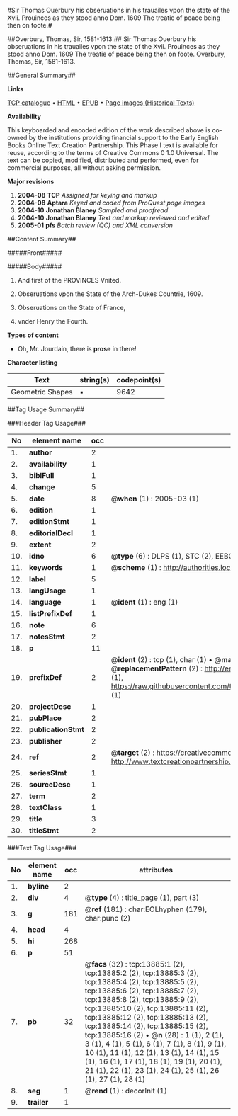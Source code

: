 #Sir Thomas Ouerbury his obseruations in his trauailes vpon the state of the Xvii. Prouinces as they stood anno Dom. 1609 The treatie of peace being then on foote.#

##Overbury, Thomas, Sir, 1581-1613.##
Sir Thomas Ouerbury his obseruations in his trauailes vpon the state of the Xvii. Prouinces as they stood anno Dom. 1609 The treatie of peace being then on foote.
Overbury, Thomas, Sir, 1581-1613.

##General Summary##

**Links**

[TCP catalogue](http://www.ota.ox.ac.uk/tcp/)  • 
[HTML](http://tei.it.ox.ac.uk/tcp/Texts-HTML/free/A08/A08591.html)  • 
[EPUB](http://tei.it.ox.ac.uk/tcp/Texts-EPUB/free/A08/A08591.epub) • 
[Page images (Historical Texts)](https://data.historicaltexts.jisc.ac.uk/view?pubId=eebo-99848771e&pageId=eebo-99848771e-13885-1)

**Availability**

This keyboarded and encoded edition of the
	       work described above is co-owned by the institutions
	       providing financial support to the Early English Books
	       Online Text Creation Partnership. This Phase I text is
	       available for reuse, according to the terms of Creative
	       Commons 0 1.0 Universal. The text can be copied,
	       modified, distributed and performed, even for
	       commercial purposes, all without asking permission.

**Major revisions**

1. __2004-08__ __TCP__ *Assigned for keying and markup*
1. __2004-08__ __Aptara__ *Keyed and coded from ProQuest page images*
1. __2004-10__ __Jonathan Blaney__ *Sampled and proofread*
1. __2004-10__ __Jonathan Blaney__ *Text and markup reviewed and edited*
1. __2005-01__ __pfs__ *Batch review (QC) and XML conversion*

##Content Summary##

#####Front#####

#####Body#####

1. And first of the PROVINCES
Vnited.

1. Obseruations vpon the State of the
Arch-Dukes Countrie, 1609.

1. Obseruations on the State of France,
1609. vnder Henry the Fourth.

**Types of content**

  * Oh, Mr. Jourdain, there is **prose** in there!

**Character listing**


|Text|string(s)|codepoint(s)|
|---|---|---|
|Geometric Shapes|▪|9642|

##Tag Usage Summary##

###Header Tag Usage###

|No|element name|occ|attributes|
|---|---|---|---|
|1.|__author__|2||
|2.|__availability__|1||
|3.|__biblFull__|1||
|4.|__change__|5||
|5.|__date__|8| @__when__ (1) : 2005-03 (1)|
|6.|__edition__|1||
|7.|__editionStmt__|1||
|8.|__editorialDecl__|1||
|9.|__extent__|2||
|10.|__idno__|6| @__type__ (6) : DLPS (1), STC (2), EEBO-CITATION (1), PROQUEST (1), VID (1)|
|11.|__keywords__|1| @__scheme__ (1) : http://authorities.loc.gov/ (1)|
|12.|__label__|5||
|13.|__langUsage__|1||
|14.|__language__|1| @__ident__ (1) : eng (1)|
|15.|__listPrefixDef__|1||
|16.|__note__|6||
|17.|__notesStmt__|2||
|18.|__p__|11||
|19.|__prefixDef__|2| @__ident__ (2) : tcp (1), char (1)  •  @__matchPattern__ (2) : ([0-9\-]+):([0-9IVX]+) (1), (.+) (1)  •  @__replacementPattern__ (2) : http://eebo.chadwyck.com/downloadtiff?vid=$1&page=$2 (1), https://raw.githubusercontent.com/textcreationpartnership/Texts/master/tcpchars.xml#$1 (1)|
|20.|__projectDesc__|1||
|21.|__pubPlace__|2||
|22.|__publicationStmt__|2||
|23.|__publisher__|2||
|24.|__ref__|2| @__target__ (2) : https://creativecommons.org/publicdomain/zero/1.0/ (1), http://www.textcreationpartnership.org/docs/. (1)|
|25.|__seriesStmt__|1||
|26.|__sourceDesc__|1||
|27.|__term__|2||
|28.|__textClass__|1||
|29.|__title__|3||
|30.|__titleStmt__|2||


###Text Tag Usage###

|No|element name|occ|attributes|
|---|---|---|---|
|1.|__byline__|2||
|2.|__div__|4| @__type__ (4) : title_page (1), part (3)|
|3.|__g__|181| @__ref__ (181) : char:EOLhyphen (179), char:punc (2)|
|4.|__head__|4||
|5.|__hi__|268||
|6.|__p__|51||
|7.|__pb__|32| @__facs__ (32) : tcp:13885:1 (2), tcp:13885:2 (2), tcp:13885:3 (2), tcp:13885:4 (2), tcp:13885:5 (2), tcp:13885:6 (2), tcp:13885:7 (2), tcp:13885:8 (2), tcp:13885:9 (2), tcp:13885:10 (2), tcp:13885:11 (2), tcp:13885:12 (2), tcp:13885:13 (2), tcp:13885:14 (2), tcp:13885:15 (2), tcp:13885:16 (2)  •  @__n__ (28) : 1 (1), 2 (1), 3 (1), 4 (1), 5 (1), 6 (1), 7 (1), 8 (1), 9 (1), 10 (1), 11 (1), 12 (1), 13 (1), 14 (1), 15 (1), 16 (1), 17 (1), 18 (1), 19 (1), 20 (1), 21 (1), 22 (1), 23 (1), 24 (1), 25 (1), 26 (1), 27 (1), 28 (1)|
|8.|__seg__|1| @__rend__ (1) : decorInit (1)|
|9.|__trailer__|1||
